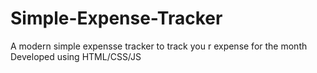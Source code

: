 # Simple-Expense-Tracker
A modern simple expensse tracker to track you r expense for the  month 
Developed using HTML/CSS/JS
